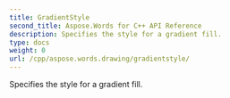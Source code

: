 ```yaml
---
title: GradientStyle
second_title: Aspose.Words for C++ API Reference
description: Specifies the style for a gradient fill. 
type: docs
weight: 0
url: /cpp/aspose.words.drawing/gradientstyle/
---
```


Specifies the style for a gradient fill. 

